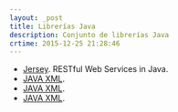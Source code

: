 ```yaml
---
layout: _post
title: Librerías Java
description: Conjunto de librerías Java
crtime: 2015-12-25 21:28:46
---
```


* [Jersey](https://jersey.java.net/). RESTful Web Services in Java.
* [JAVA XML](http://dst.lbl.gov/ACSSoftware/nux/). 
* [JAVA XML](https://github.com/er1c/nux). 
* [JAVA XML](http://www.xom.nu/). 
